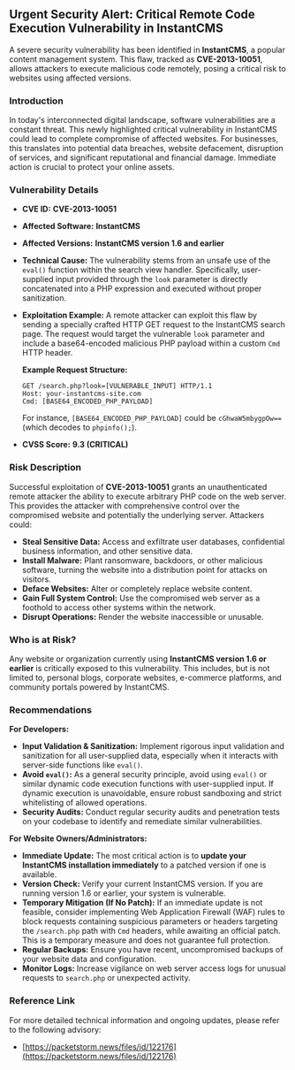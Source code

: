 ## Urgent Security Alert: Critical Remote Code Execution Vulnerability in InstantCMS

A severe security vulnerability has been identified in **InstantCMS**, a popular content management system. This flaw, tracked as **CVE-2013-10051**, allows attackers to execute malicious code remotely, posing a critical risk to websites using affected versions.

### Introduction

In today's interconnected digital landscape, software vulnerabilities are a constant threat. This newly highlighted critical vulnerability in InstantCMS could lead to complete compromise of affected websites. For businesses, this translates into potential data breaches, website defacement, disruption of services, and significant reputational and financial damage. Immediate action is crucial to protect your online assets.

### Vulnerability Details

*   **CVE ID:** **CVE-2013-10051**
*   **Affected Software:** **InstantCMS**
*   **Affected Versions:** **InstantCMS version 1.6 and earlier**
*   **Technical Cause:** The vulnerability stems from an unsafe use of the `eval()` function within the search view handler. Specifically, user-supplied input provided through the `look` parameter is directly concatenated into a PHP expression and executed without proper sanitization.
*   **Exploitation Example:** A remote attacker can exploit this flaw by sending a specially crafted HTTP GET request to the InstantCMS search page. The request would target the vulnerable `look` parameter and include a base64-encoded malicious PHP payload within a custom `Cmd` HTTP header.

    **Example Request Structure:**
    ```
    GET /search.php?look=[VULNERABLE_INPUT] HTTP/1.1
    Host: your-instantcms-site.com
    Cmd: [BASE64_ENCODED_PHP_PAYLOAD]
    ```
    For instance, `[BASE64_ENCODED_PHP_PAYLOAD]` could be `cGhwaW5mbygpOw==` (which decodes to `phpinfo();`).

*   **CVSS Score:** **9.3 (CRITICAL)**

### Risk Description

Successful exploitation of **CVE-2013-10051** grants an unauthenticated remote attacker the ability to execute arbitrary PHP code on the web server. This provides the attacker with comprehensive control over the compromised website and potentially the underlying server. Attackers could:

*   **Steal Sensitive Data:** Access and exfiltrate user databases, confidential business information, and other sensitive data.
*   **Install Malware:** Plant ransomware, backdoors, or other malicious software, turning the website into a distribution point for attacks on visitors.
*   **Deface Websites:** Alter or completely replace website content.
*   **Gain Full System Control:** Use the compromised web server as a foothold to access other systems within the network.
*   **Disrupt Operations:** Render the website inaccessible or unusable.

### Who is at Risk?

Any website or organization currently using **InstantCMS version 1.6 or earlier** is critically exposed to this vulnerability. This includes, but is not limited to, personal blogs, corporate websites, e-commerce platforms, and community portals powered by InstantCMS.

### Recommendations

**For Developers:**

*   **Input Validation & Sanitization:** Implement rigorous input validation and sanitization for all user-supplied data, especially when it interacts with server-side functions like `eval()`.
*   **Avoid `eval()`:** As a general security principle, avoid using `eval()` or similar dynamic code execution functions with user-supplied input. If dynamic execution is unavoidable, ensure robust sandboxing and strict whitelisting of allowed operations.
*   **Security Audits:** Conduct regular security audits and penetration tests on your codebase to identify and remediate similar vulnerabilities.

**For Website Owners/Administrators:**

*   **Immediate Update:** The most critical action is to **update your InstantCMS installation immediately** to a patched version if one is available.
*   **Version Check:** Verify your current InstantCMS version. If you are running version 1.6 or earlier, your system is vulnerable.
*   **Temporary Mitigation (If No Patch):** If an immediate update is not feasible, consider implementing Web Application Firewall (WAF) rules to block requests containing suspicious parameters or headers targeting the `/search.php` path with `Cmd` headers, while awaiting an official patch. This is a temporary measure and does not guarantee full protection.
*   **Regular Backups:** Ensure you have recent, uncompromised backups of your website data and configuration.
*   **Monitor Logs:** Increase vigilance on web server access logs for unusual requests to `search.php` or unexpected activity.

### Reference Link

For more detailed technical information and ongoing updates, please refer to the following advisory:

*   [https://packetstorm.news/files/id/122176](https://packetstorm.news/files/id/122176)